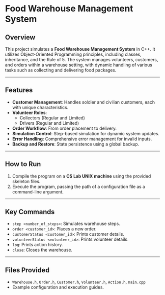 
# Food Warehouse Management System

## Overview
This project simulates a **Food Warehouse Management System** in C++. It utilizes Object-Oriented Programming principles, including classes, inheritance, and the Rule of 5. The system manages volunteers, customers, and orders within a warehouse setting, with dynamic handling of various tasks such as collecting and delivering food packages.

---

## Features
- **Customer Management**: Handles soldier and civilian customers, each with unique characteristics.
- **Volunteer Roles**:
  - Collectors (Regular and Limited)
  - Drivers (Regular and Limited)
- **Order Workflow**: From order placement to delivery.
- **Simulation Control**: Step-based simulation for dynamic system updates.
- **Error Handling**: Comprehensive error management for invalid inputs.
- **Backup and Restore**: State persistence using a global backup.

---

## How to Run
1. Compile the program on a **CS Lab UNIX machine** using the provided skeleton files.
2. Execute the program, passing the path of a configuration file as a command-line argument.

---

## Key Commands
- `step <number_of_steps>`: Simulates warehouse steps.
- `order <customer_id>`: Places a new order.
- `customerStatus <customer_id>`: Prints customer details.
- `volunteerStatus <volunteer_id>`: Prints volunteer details.
- `log`: Prints action history.
- `close`: Closes the warehouse.

---

## Files Provided
- `Warehouse.h`, `Order.h`, `Customer.h`, `Volunteer.h`, `Action.h`, `main.cpp`
- Example configuration and execution guides.
